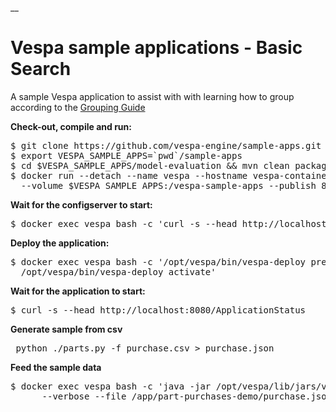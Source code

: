 __<!-- Copyright 2017 Yahoo Holdings. Licensed under the terms of the Apache 2.0 license. See LICENSE in the project root. -->
# Vespa sample applications - Basic Search

A sample Vespa application to assist with with learning how to group according to the
[Grouping Guide](https://docs.vespa.ai/documentation/grouping.html)


**Check-out, compile and run:**

<pre data-test="exec">
$ git clone https://github.com/vespa-engine/sample-apps.git
$ export VESPA_SAMPLE_APPS=`pwd`/sample-apps
$ cd $VESPA_SAMPLE_APPS/model-evaluation &amp;&amp; mvn clean package
$ docker run --detach --name vespa --hostname vespa-container --privileged \
  --volume $VESPA_SAMPLE_APPS:/vespa-sample-apps --publish 8080:8080 vespaengine/vespa
</pre>


**Wait for the configserver to start:**

<pre data-test="exec" data-test-wait-for="200 OK">
$ docker exec vespa bash -c 'curl -s --head http://localhost:19071/ApplicationStatus'
</pre>

**Deploy the application:**

<pre data-test="exec">
$ docker exec vespa bash -c '/opt/vespa/bin/vespa-deploy prepare /vespa-sample-apps/part-purchases-demo/src/main/application && \
  /opt/vespa/bin/vespa-deploy activate'
</pre>

**Wait for the application to start:**

<pre data-test="exec" data-test-wait-for="200 OK">
$ curl -s --head http://localhost:8080/ApplicationStatus
</pre>

**Generate sample from csv**
<pre>
 python ./parts.py -f purchase.csv > purchase.json
</pre>

**Feed the sample data**
<pre data-test="exec" data-test-wait-for="feed">
$ docker exec vespa bash -c 'java -jar /opt/vespa/lib/jars/vespa-http-client-jar-with-dependencies.jar \
      --verbose --file /app/part-purchases-demo/purchase.json --host localhost --port 8080';

</pre>